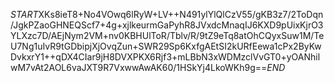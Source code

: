 $START$XKs8ieT8+No4VOwq6lRyW+LV++N491ylYlQlCzV55/gKB3z7/2ToDqn/JgkPZaoGHNEQScf7+4g+xjlkeurmGaPyhR8JVxdcMnaqIJ6KXD9pUixKjrO3YLXzc7D/AEjNym2VM+nv0KBHUlToR/Tblv/R/9tZ9eTq8atOhCQyxSuw1M/TeU7Ng1uIvR9tGDbipjXjOvqZun+SWR29Sp6KxfgAEtSI2kURfEewa1cPx2ByKwDvkxrY1++qDX4CIar9jH8DVXPKX6Rjf3+mLBbN3xWDMzclVvGT0+yOANhilwM7vAt2AOL6vaJXT9R7VxwwAwAK60/1HSkYj4LkoWKh9g==$END$